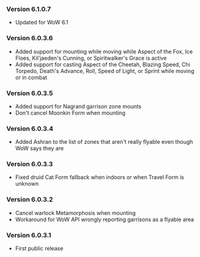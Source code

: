 ### Version 6.1.0.7

* Updated for WoW 6.1

### Version 6.0.3.6

* Added support for mounting while moving while Aspect of the Fox, Ice Floes, Kil'jaeden's Cunning, or Spiritwalker's Grace is active
* Added support for casting Aspect of the Cheetah, Blazing Speed, Chi Torpedo, Death's Advance, Roll, Speed of Light, or Sprint while moving or in combat

### Version 6.0.3.5

* Added support for Nagrand garrison zone mounts
* Don't cancel Moonkin Form when mounting

### Version 6.0.3.4

* Added Ashran to the list of zones that aren't really flyable even though WoW says they are

### Version 6.0.3.3

* Fixed druid Cat Form fallback when indoors or when Travel Form is unknown

### Version 6.0.3.2

* Cancel warlock Metamorphosis when mounting
* Workaround for WoW API wrongly reporting garrisons as a flyable area

### Version 6.0.3.1

* First public release

